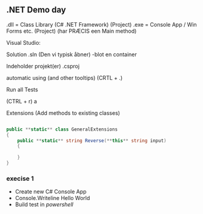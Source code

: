 ## .NET Demo day


.dll = Class Library (C# .NET Framework) (Project)
.exe = Console App / Win Forms etc. (Project) (har PRÆCIS een Main method)




Visual Studio:


Solution .sln (Den vi typisk åbner)
 -blot en container
 
 
Indeholder projekt(er) .csproj




automatic using (and other tooltips) (CRTL + .)

Run all Tests

(CTRL + r) a 



Extensions (Add methods to existing classes)

```csharp

public **static** class GeneralExtensions
{
	public **static** string Reverse(**this** string input)
	{
	
	}
}

```


### execise 1

- Create new C# Console App
- Console.Writeline Hello World
- Build test in *powershell*